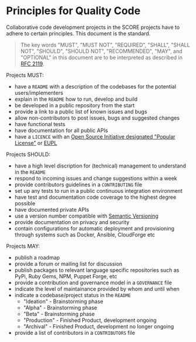 # Principles for Quality Code

Collaborative code development projects in the SCORE projects have to adhere to certain principles. This document is the standard.

> The key words "MUST", "MUST NOT", "REQUIRED", "SHALL", "SHALL NOT", "SHOULD", "SHOULD NOT", "RECOMMENDED",  "MAY", and "OPTIONAL" in this document are to be interpreted as described in [RFC 2119](https://tools.ietf.org/html/rfc2119).

Projects MUST:

* have a `README` with a description of the codebases for the potential users/implementers
* explain in the `README` how to run, develop and build
* be developed in a public repository from the start
* provide a link to a public list of known issues and bugs
* allow non-contributors to post issues, bugs and suggested changes
* have functional tests
* have documentation for all public APIs
* have a `LICENCE` with an [Open Source Initiative designated "Popular License"](https://opensource.org/licenses/category) or [EUPL](https://eupl.eu/)

Projects SHOULD:

* have a high level discription for (technical) management to understand in the `README`
* respond to incoming issues and change suggestions within a week
* provide contributors guidelines in a `CONTRIBUTING` file
* set up any tests to run in a public continuous integration environment
* have test and documentation code coverage to the highest degree possible
* have documented private APIs
* use a version number compatible with [Semantic Versioning](https://semver.org/)
* provide documentation on privacy and security
* contain configurations for automatic deployment and provisioning through systems such as Docker, Ansible, CloudForge etc

Projects MAY:

* publish a roadmap
* provide a forum or mailing list for discussion
* publish packages to relevant language specific repositories such as PyPi, Ruby Gems, NPM, Puppet Forge, etc
* provide a contribution and governance model in a `GOVERNANCE` file
* indicate the level of maintainance provided by whom and until when
* indicate a codebase/project status in the `README`
  * "Ideation" - Brainstorming phase
  * "Alpha" - Brainstorming phase
  * "Beta" - Brainstorming phase
  * "Production" - Finished Product, development ongoing
  * "Archival" - Finished Product, development no longer ongoing
* provide a list of contributors in a `CONTRIBUTORS` file
